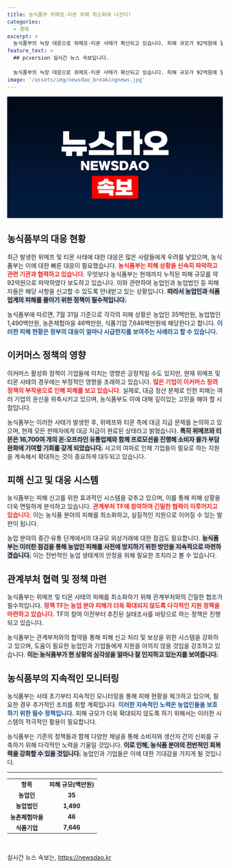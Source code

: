 ```yaml
---
title: 농식품부 위메프·티몬 피해 최소화에 나선다!
categories:
  - 경제
excerpt: >
  농식품부의 늑장 대응으로 위메프·티몬 사태가 확산되고 있습니다. 피해 규모가 92억원에 달하며, 농업인과 기업이 고통 받고 있는 상황에서 정부의 실효성 있는 지원 대책이 절실합니다. 클릭해서 자세히 알아보세요!
feature_text: >
  ## pcversion 실시간 뉴스 속보입니다.

  농식품부의 늑장 대응으로 위메프·티몬 사태가 확산되고 있습니다. 피해 규모가 92억원에 달하며, 농업인과 기업이 고통 받고 있는 상황에서 정부의 실효성 있는 지원 대책이 절실합니다. 클릭해서 자세히 알아보세요!
image: '/assets/img/newsdao_breakingnews.jpg'
---
```


<p><img src="/assets/img/newsdao_breakingnews.jpg" alt="pcversion 속보" /></p>

<h2 data-ke-size="size26">농식품부의 대응 현황</h2>

<p data-ke-size="size16">최근 발생한 위메프 및 티몬 사태에 대한 대응은 많은 사람들에게 우려를 낳았으며, 농식품부는 이에 대한 빠른 대응이 필요했습니다. <b><span style="color: #ee2323;">농식품부는 피해 상황을 신속히 파악하고 관련 기관과 협력하고 있습니다.</span></b> 무엇보다 농식품부는 현재까지 누적된 피해 규모를 약 92억원으로 파악하였다 보도하고 있습니다. 이와 관련하여 농업인과 농업법인 등 피해자들은 해당 사항을 신고할 수 있도록 안내받고 있는 상황입니다. <b><span style="background-color: #21538527;">따라서 농업인과 식품업계의 피해를 줄이기 위한 정책이 필수적입니다.</span></b></p>

<p data-ke-size="size16">농식품부에 따르면, 7월 31일 기준으로 각각의 피해 상황은 농업인 35백만원, 농업법인 1,490백만원, 농촌체험마을 46백만원, 식품기업 7,646백만원에 해당한다고 합니다. <b><span style="color: #1a5490;">이러한 피해 현황은 정부의 대응이 얼마나 시급한지를 보여주는 사례라고 할 수 있습니다.</span></b> </p>

<h2 data-ke-size="size26">이커머스 정책의 영향</h2>

<p data-ke-size="size16">이커머스 활성화 정책이 기업들에 미치는 영향은 긍정적일 수도 있지만, 현재 위메프 및 티몬 사태의 경우에는 부정적인 영향을 초래하고 있습니다. <b><span style="color: #ee2323;">많은 기업이 이커머스 장려 정책의 부작용으로 인해 피해를 보고 있습니다.</span></b> 실제로, 대금 정산 문제로 인한 피해는 여러 기업의 운신을 위축시키고 있으며, 농식품부도 이에 대해 깊이있는 고민을 해야 할 시점입니다.</p>

<p data-ke-size="size16">농식품부는 이러한 사태가 발생한 후, 위메프와 티몬 측에 대금 지급 문제를 논의하고 있으며, 현재 모든 판매자에게 대금 지급이 완료된 상태라고 밝혔습니다. <b><span style="background-color: #21538527;">특히 위메프와 티몬은 16,700여 개의 온·오프라인 유통업체와 함께 프로모션을 진행해 소비자 물가 부담 완화에 기여할 기회를 갖게 되었습니다.</span></b> 사고의 여파로 인해 기업들이 필요로 하는 지원을 계속해서 확대하는 것이 중요하게 대두되고 있습니다.</p>

<h2 data-ke-size="size26">피해 신고 및 대응 시스템</h2>

<p data-ke-size="size16">농식품부는 피해 신고를 위한 효과적인 시스템을 갖추고 있으며, 이를 통해 피해 상황을 더욱 면밀하게 분석하고 있습니다. <b><span style="color: #ee2323;">관계부처 TF에 참여하여 긴밀한 협력이 이루어지고 있습니다.</span></b> 이는 농식품 분야의 피해를 최소화하고, 실질적인 지원으로 이어질 수 있는 발판이 됩니다.</p>

<p data-ke-size="size16">농업 분야의 중간·유통 단계에서의 대규모 외상거래에 대한 점검도 필요합니다. <b><span style="background-color: #21538527;">농식품부는 이러한 점검을 통해 농업인 피해를 사전에 방지하기 위한 방안을 지속적으로 마련하겠습니다.</span></b> 이는 전반적인 농업 생태계의 안정을 위해 필요한 조치라고 볼 수 있습니다.</p>

<h2 data-ke-size="size26">관계부처 협력 및 정책 마련</h2>

<p data-ke-size="size16">농식품부는 위메프 및 티몬 사태의 피해를 최소화하기 위해 관계부처와의 긴밀한 협조가 필수적입니다. <b><span style="color: #ee2323;">정책 TF는 농업 분야 피해가 더욱 확대되지 않도록 다각적인 지원 정책을 마련하고 있습니다.</span></b> TF의 참여 이전부터 추진된 실태조사를 바탕으로 하는 정책은 진행되고 있습니다.</p>

<p data-ke-size="size16">농식품부는 관계부처와의 협약을 통해 피해 신고 처리 및 보상을 위한 시스템을 강화하고 있으며, 도움이 필요한 농업인과 기업들에게 지원을 아끼지 않을 것임을 강조하고 있습니다. <b><span style="background-color: #21538527;">이는 농식품부가 현 상황의 심각성을 얼마나 잘 인지하고 있는지를 보여줍니다.</span></b></p>

<h2 data-ke-size="size26">농식품부의 지속적인 모니터링</h2>

<p data-ke-size="size16">농식품부는 사태 초기부터 지속적인 모니터링을 통해 피해 현황을 체크하고 있으며, 필요한 경우 추가적인 조치를 취할 계획입니다. <b><span style="color: #1a5490;">이러한 지속적인 노력은 농업인들을 보호하기 위한 필수 정책입니다.</span></b> 피해 규모가 더욱 확대되지 않도록 하기 위해서는 이러한 시스템의 적극적인 활용이 필요합니다.</p>

<p data-ke-size="size16">농식품부는 기존의 정책들과 함께 다양한 채널을 통해 소비자와 생산자 간의 신뢰를 구축하기 위해 다각적인 노력을 기울일 것입니다. <b><span style="background-color: #21538527;">이로 인해, 농식품 분야의 전반적인 회복력을 강화할 수 있을 것입니다.</span></b> 농업인과 기업들은 이에 대한 기대감을 가지게 될 것입니다.</p>

<hr />

<table style="text-align: center;">
    <tr>
        <td style="text-align: center; height: 17px;"><b>항목</b></td>
        <td style="text-align: center; height: 17px;"><b>피해 규모(백만원)</b></td>
    </tr>
    <tr>
        <td style="text-align: center; height: 17px;"><b>농업인</b></td>
        <td style="text-align: center; height: 17px;"><b>35</b></td>
    </tr>
    <tr>
        <td style="text-align: center; height: 17px;"><b>농업법인</b></td>
        <td style="text-align: center; height: 17px;"><b>1,490</b></td>
    </tr>
    <tr>
        <td style="text-align: center; height: 17px;"><b>농촌체험마을</b></td>
        <td style="text-align: center; height: 17px;"><b>46</b></td>
    </tr>
    <tr>
        <td style="text-align: center; height: 17px;"><b>식품기업</b></td>
        <td style="text-align: center; height: 17px;"><b>7,646</b></td>
    </tr>
</table>

<p data-ke-size="size16">&nbsp;</p>  
실시간 뉴스 속보는, <a href="https://newsdao.kr" rel="dofollow">https://newsdao.kr</a>


